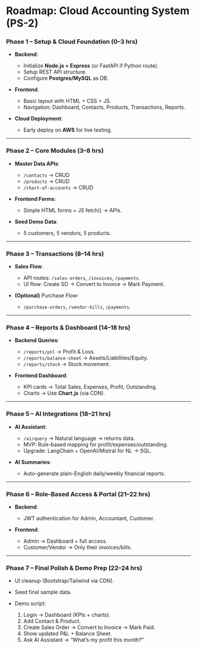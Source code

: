 # Roadmap: Cloud Accounting System (PS-2)

### **Phase 1 – Setup & Cloud Foundation (0–3 hrs)**

* **Backend**:

  * Initialize **Node.js + Express** (or FastAPI if Python route).
  * Setup REST API structure.
  * Configure **Postgres/MySQL** as DB.
* **Frontend**:

  * Basic layout with HTML + CSS + JS.
  * Navigation: Dashboard, Contacts, Products, Transactions, Reports.
* **Cloud Deployment**:

  * Early deploy on **AWS** for live testing.

---

### **Phase 2 – Core Modules (3–8 hrs)**

* **Master Data APIs**:

  * `/contacts` → CRUD
  * `/products` → CRUD
  * `/chart-of-accounts` → CRUD
* **Frontend Forms**:

  * Simple HTML forms + JS fetch() → APIs.
* **Seed Demo Data**:

  * 5 customers, 5 vendors, 5 products.

---

### **Phase 3 – Transactions (8–14 hrs)**

* **Sales Flow**:

  * API routes: `/sales-orders`, `/invoices`, `/payments`.
  * UI flow: Create SO → Convert to Invoice → Mark Payment.
* **(Optional)** Purchase Flow:

  * `/purchase-orders`, `/vendor-bills`, `/payments`.

---

### **Phase 4 – Reports & Dashboard (14–18 hrs)**

* **Backend Queries**:

  * `/reports/pnl` → Profit & Loss.
  * `/reports/balance-sheet` → Assets/Liabilities/Equity.
  * `/reports/stock` → Stock movement.
* **Frontend Dashboard**:

  * KPI cards → Total Sales, Expenses, Profit, Outstanding.
  * Charts → Use **Chart.js** (via CDN).

---

### **Phase 5 – AI Integrations (18–21 hrs)**

* **AI Assistant**:

  * `/ai/query` → Natural language → returns data.
  * MVP: Rule-based mapping for profit/expenses/outstanding.
  * Upgrade: LangChain + OpenAI/Mistral for NL → SQL.
* **AI Summaries**:

  * Auto-generate plain-English daily/weekly financial reports.

---

### **Phase 6 – Role-Based Access & Portal (21–22 hrs)**

* **Backend**:

  * JWT authentication for Admin, Accountant, Customer.
* **Frontend**:

  * Admin → Dashboard + full access.
  * Customer/Vendor → Only their invoices/bills.

---

### **Phase 7 – Final Polish & Demo Prep (22–24 hrs)**

* UI cleanup (Bootstrap/Tailwind via CDN).
* Seed final sample data.
* Demo script:

  1. Login → Dashboard (KPIs + charts).
  2. Add Contact & Product.
  3. Create Sales Order → Convert to Invoice → Mark Paid.
  4. Show updated P\&L + Balance Sheet.
  5. Ask AI Assistant → “What’s my profit this month?”
